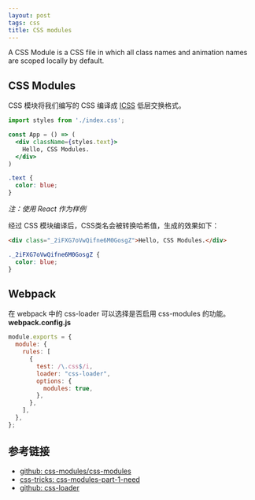 ```yaml
---
layout: post
tags: css
title: CSS modules
---
```

A CSS Module is a CSS file in which all class names and animation names are scoped locally by default. 

## CSS Modules
CSS 模块将我们编写的 CSS 编译成 [ICSS](https://github.com/css-modules/icss) 低层交换格式。
```jsx
import styles from './index.css';

const App = () => (
  <div className={styles.text}>
    Hello, CSS Modules.
  </div>
)
```

```css
.text {
  color: blue;
}
```
*注：使用 React 作为样例*

经过 CSS 模块编译后，CSS类名会被转换哈希值，生成的效果如下：
```html
<div class="_2iFXG7oVwQifne6M0GosgZ">Hello, CSS Modules.</div>
```
```css
._2iFXG7oVwQifne6M0GosgZ {
  color: blue;
}
```

## Webpack
在 webpack 中的 css-loader 可以选择是否启用 css-modules 的功能。  
**webpack.config.js**
```js
module.exports = {
  module: {
    rules: [
      {
        test: /\.css$/i,
        loader: "css-loader",
        options: {
          modules: true,
        },
      },
    ],
  },
};
```

## 参考链接
- [github: css-modules/css-modules](https://github.com/css-modules/css-modules)
- [css-tricks: css-modules-part-1-need](https://css-tricks.com/css-modules-part-1-need/)
- [github: css-loader](https://github.com/webpack-contrib/css-loader#modules)